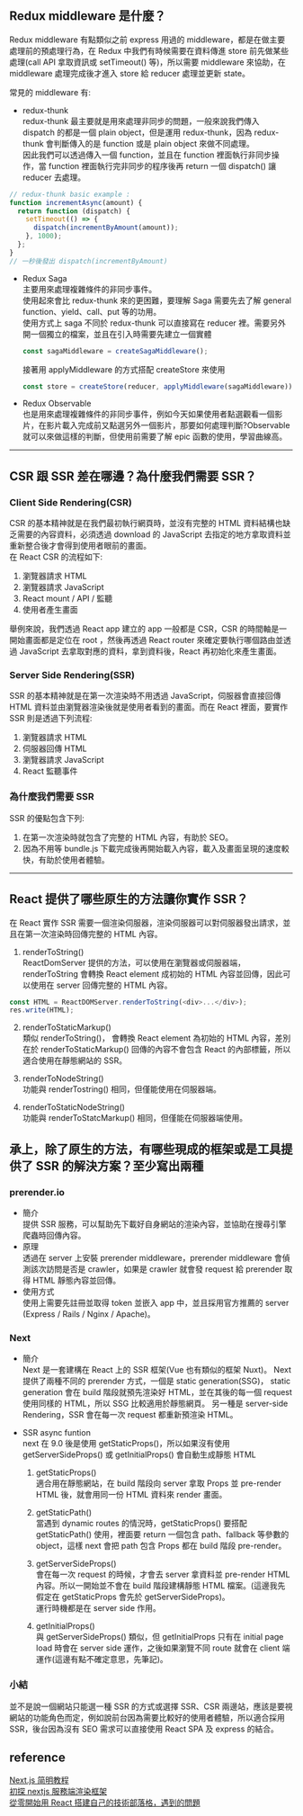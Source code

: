 ## Redux middleware 是什麼？

Redux middleware 有點類似之前 express 用過的 middleware，都是在做主要處理前的預處理行為，在 Redux 中我們有時候需要在資料傳進 store 前先做某些處理(call API 拿取資訊或 setTimeout() 等)，所以需要 middleware 來協助，在 middleware 處理完成後才進入 store 給 reducer 處理並更新 state。

常見的 middleware 有:

- redux-thunk  
  redux-thunk 最主要就是用來處理非同步的問題，一般來說我們傳入 dispatch 的都是一個 plain object，但是運用 redux-thunk，因為 redux-thunk 會判斷傳入的是 function 或是 plain object 來做不同處理。  
  因此我們可以透過傳入一個 function，並且在 function 裡面執行非同步操作，當 function 裡面執行完非同步的程序後再 return 一個 dispatch() 讓 reducer 去處理。

```js
// redux-thunk basic example :
function incrementAsync(amount) {
  return function (dispatch) {
    setTimeout(() => {
      dispatch(incrementByAmount(amount));
    }, 1000);
  };
}
// 一秒後發出 dispatch(incrementByAmount)
```

- Redux Saga  
  主要用來處理複雜條件的非同步事件。  
  使用起來會比 redux-thunk 來的更困難，要理解 Saga 需要先去了解 general function、yield、call、put 等的功用。  
  使用方式上 saga 不同於 redux-thunk 可以直接寫在 reducer 裡。需要另外開一個獨立的檔案，並且在引入時需要先建立一個實體

  ```js
  const sagaMiddleware = createSagaMiddleware();
  ```

  接著用 applyMiddleware 的方式搭配 createStore 來使用

  ```js
  const store = createStore(reducer, applyMiddleware(sagaMiddleware));
  ```

- Redux Observable  
  也是用來處理複雜條件的非同步事件，例如今天如果使用者點選觀看一個影片，在影片載入完成前又點選另外一個影片，那要如何處理判斷?Observable 就可以來做這樣的判斷，但使用前需要了解 epic 函數的使用，學習曲線高。

---

## CSR 跟 SSR 差在哪邊？為什麼我們需要 SSR？

### Client Side Rendering(CSR)

CSR 的基本精神就是在我們最初執行網頁時，並沒有完整的 HTML 資料結構也缺乏需要的內容資料，必須透過 download 的 JavaScript 去指定的地方拿取資料並重新整合後才會得到使用者眼前的畫面。  
在 React CSR 的流程如下:

1. 瀏覽器請求 HTML
2. 瀏覽器請求 JavaScript
3. React mount / API / 監聽
4. 使用者產生畫面

舉例來說，我們透過 React app 建立的 app 一般都是 CSR，CSR 的時間軸是一開始畫面都是定位在 root ，然後再透過 React router 來確定要執行哪個路由並透過 JavaScript 去拿取對應的資料，拿到資料後，React 再初始化來產生畫面。

### Server Side Rendering(SSR)

SSR 的基本精神就是在第一次渲染時不用透過 JavaScript，伺服器會直接回傳 HTML 資料並由瀏覽器渲染後就是使用者看到的畫面。而在 React 裡面，要實作 SSR 則是透過下列流程:

1. 瀏覽器請求 HTML
2. 伺服器回傳 HTML
3. 瀏覽器請求 JavaScript
4. React 監聽事件

### 為什麼我們需要 SSR

SSR 的優點包含下列:

1. 在第一次渲染時就包含了完整的 HTML 內容，有助於 SEO。
2. 因為不用等 bundle.js 下載完成後再開始載入內容，載入及畫面呈現的速度較快，有助於使用者體驗。

---

## React 提供了哪些原生的方法讓你實作 SSR？

在 React 實作 SSR 需要一個渲染伺服器，渲染伺服器可以對伺服器發出請求，並且在第一次渲染時回傳完整的 HTML 內容。

1. renderToString()  
   ReactDomServer 提供的方法，可以使用在瀏覽器或伺服器端，renderToString 會轉換 React element 成初始的 HTML 內容並回傳，因此可以使用在 server 回傳完整的 HTML 內容。

```js
const HTML = ReactDOMServer.renderToString(<div>...</div>);
res.write(HTML);
```

2. renderToStaticMarkup()  
   類似 renderToString()， 會轉換 React element 為初始的 HTML 內容，差別在於 renderToStaticMarkup() 回傳的內容不會包含 React 的內部標籤，所以適合使用在靜態網站的 SSR。

3. renderToNodeString()  
   功能與 renderTostring() 相同，但僅能使用在伺服器端。

4. renderToStaticNodeString()  
   功能與 renderToStatcMarkup() 相同，但僅能在伺服器端使用。

## 承上，除了原生的方法，有哪些現成的框架或是工具提供了 SSR 的解決方案？至少寫出兩種

### prerender.io

- 簡介  
  提供 SSR 服務，可以幫助先下載好自身網站的渲染內容，並協助在搜尋引擎爬蟲時回傳內容。
- 原理  
  透過在 server 上安裝 prerender middleware，prerender middleware 會偵測該次訪問是否是 crawler，如果是 crawler 就會發 request 給 prerender 取得 HTML 靜態內容並回傳。
- 使用方式  
  使用上需要先註冊並取得 token 並嵌入 app 中，並且採用官方推薦的 server (Express / Rails / Nginx / Apache)。

### Next

- 簡介  
  Next 是一套建構在 React 上的 SSR 框架(Vue 也有類似的框架 Nuxt)。
  Next 提供了兩種不同的 prerender 方式，一個是 static generation(SSG)， static generation 會在 build 階段就預先渲染好 HTML，並在其後的每一個 request 使用同樣的 HTML，所以 SSG 比較適用於靜態網頁。
  另一種是 server-side Rendering，SSR 會在每一次 request 都重新預渲染 HTML。
- SSR async funtion  
  next 在 9.0 後是使用 getStaticProps()，所以如果沒有使用 getServerSideProps() 或 getInitialProps() 會自動生成靜態 HTML

  1. getStaticProps()  
     適合用在靜態網站，在 build 階段向 server 拿取 Props 並 pre-render HTML 後，就會用同一份 HTML 資料來 render 畫面。

  2. getStaticPath()  
     當遇到 dynamic routes 的情況時，getStaticProps() 要搭配 getStaticPath() 使用，裡面要 return 一個包含 path、fallback 等參數的 object，這樣 next 會把 path 包含 Props 都在 build 階段 pre-render。

  3. getServerSideProps()  
     會在每一次 request 的時候，才會去 server 拿資料並 pre-render HTML 內容。所以一開始並不會在 build 階段建構靜態 HTML 檔案。(這邊我先假定在 getStaticProps 會先於 getServerSideProps)。  
     運行時機都是在 server side 作用。

  4. getInitialProps()  
     與 getServerSideProps() 類似，但 getInitialProps 只有在 initial page load 時會在 server side 運作，之後如果瀏覽不同 route 就會在 client 端運作(這邊有點不確定意思，先筆記)。

### 小結

並不是說一個網站只能選一種 SSR 的方式或選擇 SSR、CSR 兩邊站，應該是要視網站的功能角色而定，例如說前台因為需要比較好的使用者體驗，所以適合採用 SSR，後台因為沒有 SEO 需求可以直接使用 React SPA 及 express 的結合。

## reference

[Next.js 简明教程](https://zhuanlan.zhihu.com/p/130247139)  
[初探 nextjs 服務端渲染框架](https://www.mdeditor.tw/pl/pE1f/zh-tw)  
[從零開始用 React 搭建自己的技術部落格，遇到的問題](https://www.mdeditor.tw/pl/pAn4/zh-tw)
